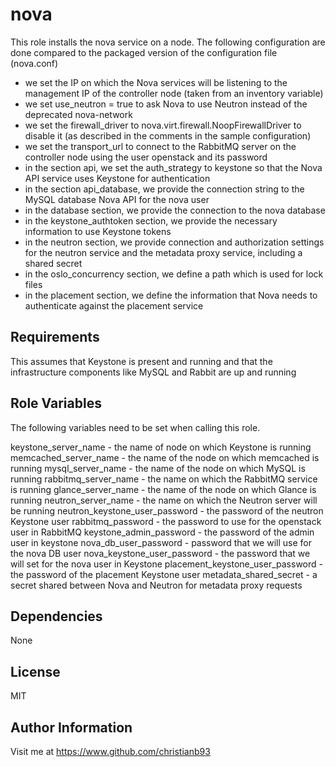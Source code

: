 nova
=========

This role installs the nova service on a node. The following configuration are done compared to the packaged version of the configuration file (nova.conf)

* we set the IP on which the Nova services will be listening to the management IP of the controller node (taken from an inventory variable)
* we set use_neutron = true to ask Nova to use Neutron instead of the deprecated nova-network
* we set the firewall_driver to nova.virt.firewall.NoopFirewallDriver to disable it (as described in the comments in the sample configuration)
* we set the transport_url to connect to the RabbitMQ server on the controller node using the user openstack and its password
* in the section api, we set the auth_strategy to keystone so that the Nova API service uses Keystone for authentication
* in the section api_database, we provide the connection string to the MySQL database Nova API for the nova user
* in the database section, we provide the connection to the nova database
* in the keystone_authtoken section, we provide the necessary information to use Keystone tokens
* in the neutron section, we provide connection and authorization settings for the neutron service and the metadata proxy service, including a shared secret
* in the oslo_concurrency section, we define a path which is used for lock files
* in the placement section, we define the information that Nova needs to authenticate against the placement service


Requirements
------------

This assumes that Keystone is present and running and that the infrastructure components like MySQL and Rabbit are up and running

Role Variables
--------------

The following variables need to be set when calling this role.

keystone_server_name - the name of node on which Keystone is running  
memcached_server_name - the name of the node on which memcached is running
mysql_server_name - the name of the node on which MySQL is running
rabbitmq_server_name - the name on which the RabbitMQ service is running
glance_server_name - the name of the node on which Glance is running
neutron_server_name - the name on which the Neutron server will be running
neutron_keystone_user_password - the password of the neutron Keystone user
rabbitmq_password - the password to use for the openstack user in RabbitMQ
keystone_admin_password - the password of the admin user in keystone
nova_db_user_password - password that we will use for the nova DB user
nova_keystone_user_password - the password that we will set for the nova user in Keystone
placement_keystone_user_password - the password of the placement Keystone user
metadata_shared_secret - a secret shared between Nova and Neutron for metadata proxy requests


Dependencies
------------

None


License
-------

MIT

Author Information
------------------

Visit me at https://www.github.com/christianb93
